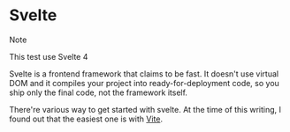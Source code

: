 # Svelte

> [!NOTE]
> This test use Svelte 4

Svelte is a frontend framework that claims to be fast. It doesn't use virtual DOM and it compiles your project into ready-for-deployment code, so you ship only the final code, not the framework itself.

There're various way to get started with svelte.
At the time of this writing, I found out that the easiest one is with [Vite](vite).
